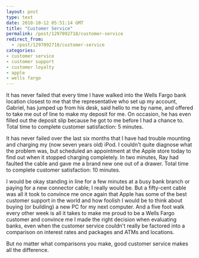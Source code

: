 ```yaml
---
layout: post
type: text
date: 2010-10-12 05:51:14 GMT
title: "Customer Service"
permalink: /post/1297092718/customer-service
redirect_from: 
  - /post/1297092718/customer-service
categories:
- customer service
- customer support
- customer loyalty
- apple
- wells fargo
---
```

It has never failed that every time I have walked into the Wells Fargo bank location closest to me that the representative who set up my account, Gabriel, has jumped up from his desk, said hello to me by name, and offered to take me out of line to make my deposit for me. On occasion, he has even filled out the deposit slip because he got to me before I had a chance to. Total time to complete customer satisfaction: 5 minutes. 

It has never failed over the last six months that I have had trouble mounting and charging my (now seven years old) iPod. I couldn't quite diagnose what the problem was, but scheduled an appointment at the Apple store today to find out when it stopped charging completely. In two minutes, Ray had faulted the cable and gave me a brand new one out of a drawer. Total time to complete customer satisfaction: 10 minutes.

I would be okay standing in line for a few minutes at a busy bank branch or paying for a new connector cable; I really would be. But a fifty-cent cable was all it took to convince me once again that Apple has some of the best customer support in the world and how foolish I would be to think about buying (or building) a new PC for my next computer. And a five foot walk every other week is all it takes to make me proud to be a Wells Fargo customer and convince me I made the right decision when evaluating banks, even when the customer service couldn't really be factored into a comparison on interest rates and packages and ATMs and locations.

But no matter what comparisons you make, good customer service makes all the difference.